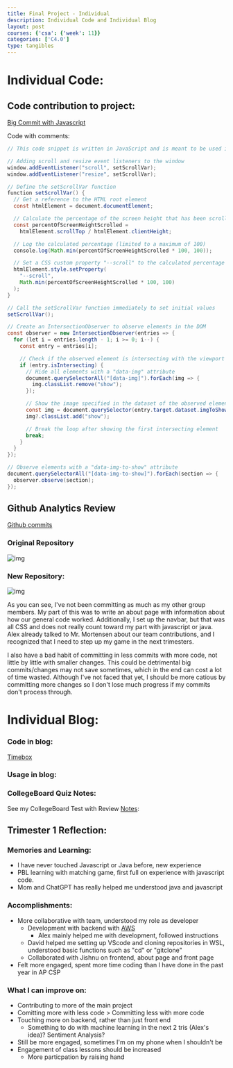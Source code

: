 ```yaml
---
title: Final Project - Individual
description: Individual Code and Individual Blog
layout: post
courses: {'csa': {'week': 11}}
categories: ['C4.0']
type: tangibles
---
```


# Individual Code:

## Code contribution to project:
[Big Commit with Javascript](https://github.com/CSA-Tri-1/DADDiJkstra-frontend/commit/9f0839c50ab759228ba573c35cd5d5cb2eeb411e)

Code with comments: 


```Java
// This code snippet is written in JavaScript and is meant to be used in a web page

// Adding scroll and resize event listeners to the window
window.addEventListener("scroll", setScrollVar);
window.addEventListener("resize", setScrollVar);

// Define the setScrollVar function
function setScrollVar() {
  // Get a reference to the HTML root element
  const htmlElement = document.documentElement;

  // Calculate the percentage of the screen height that has been scrolled
  const percentOfScreenHeightScrolled =
    htmlElement.scrollTop / htmlElement.clientHeight;

  // Log the calculated percentage (limited to a maximum of 100)
  console.log(Math.min(percentOfScreenHeightScrolled * 100, 100));

  // Set a CSS custom property "--scroll" to the calculated percentage
  htmlElement.style.setProperty(
    "--scroll",
    Math.min(percentOfScreenHeightScrolled * 100, 100)
  );
}

// Call the setScrollVar function immediately to set initial values
setScrollVar();

// Create an IntersectionObserver to observe elements in the DOM
const observer = new IntersectionObserver(entries => {
  for (let i = entries.length - 1; i >= 0; i--) {
    const entry = entries[i];

    // Check if the observed element is intersecting with the viewport
    if (entry.isIntersecting) {
      // Hide all elements with a "data-img" attribute
      document.querySelectorAll("[data-img]").forEach(img => {
        img.classList.remove("show");
      });

      // Show the image specified in the dataset of the observed element
      const img = document.querySelector(entry.target.dataset.imgToShow);
      img?.classList.add("show");

      // Break the loop after showing the first intersecting element
      break;
    }
  }
});

// Observe elements with a "data-img-to-show" attribute
document.querySelectorAll("[data-img-to-show]").forEach(section => {
  observer.observe(section);
});
```


## Github Analytics Review
[Github commits](https://github.com/Pitsco)

### Original Repository

![img](https://media.discordapp.net/attachments/934591169885790290/1170861289564798996/image.png?ex=655a948c&is=65481f8c&hm=848360be36823312e084a93244e31559b850c030d031f67c7215a6af62fb370a&=&width=423&height=425)

### New Repository:
![img](https://media.discordapp.net/attachments/934591169885790290/1170861700975706112/image.png?ex=655a94ef&is=65481fef&hm=934eca6ae5242b2184370a1db38d3ba99866a7235eed6d97bb020c85cb43d448&=&width=425&height=425)

As you can see, I've not been committing as much as my other group members. My part of this was to write an about page with information about how our general code worked. Additionally, I set up the navbar, but that was all CSS and does not really count toward my part with javascript or java. Alex already talked to Mr. Mortensen about our team contributions, and I recognized that I need to step up my game in the next trimesters.

I also have a bad habit of committing in less commits with more code, not little by little with smaller changes. This could be detrimental big commits/changes may not save sometimes, which in the end can cost a lot of time wasted. Although I've not faced that yet, I should be more catious by committing more changes so I don't lose much progress if my commits don't process through.


# Individual Blog:

### Code in blog:
[Timebox]({{site.baseurl}}/blogs)

### Usage in blog: 


### CollegeBoard Quiz Notes:
See my CollegeBoard Test with Review [Notes]({{site.baseurl}}/c4.0/2023/11/05/CollegeBoard-Practice-Test.html):

## Trimester 1 Reflection:

### Memories and Learning:
- I have never touched Javascript or Java before, new experience
- PBL learning with matching game, first full on experience with javascript code.
- Mom and ChatGPT has really helped me understood java and javascript

### Accomplishments:
- More collaborative with team, understood my role as developer
    - Development with backend with [AWS](https://nighthawkcoders.github.io/teacher//c7.0/c7.1/c7.2/2023/09/27/aws-deployment_IPYNB_2_.html)
        - Alex mainly helped me with development, followed instructions
    - David helped me setting up VScode and cloning repositories in WSL, understood basic functions such as "cd" or "gitclone"
    - Collaborated with Jishnu on frontend, about page and front page
- Felt more engaged, spent more time coding than I have done in the past year in AP CSP

### What I can improve on:
- Contributing to more of the main project
- Comitting more with less code > Committing less with more code
- Touching more on backend, rather than just front end
    - Something to do with machine learning in the next 2 tris (Alex's idea)? Sentiment Analysis?
- Still be more engaged, sometimes I'm on my phone when I shouldn't be
- Engagement of class lessons should be increased
    - More particpation by raising hand


